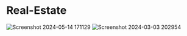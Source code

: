 # Real-Estate
![Screenshot 2024-05-14 171129](https://github.com/NikitaNyalapelli29/Real-Estate/assets/85953042/a7d8d18b-98e0-4ff1-9f9d-e6be32665a71)
![Screenshot 2024-03-03 202954](https://github.com/NikitaNyalapelli29/Real-Estate/assets/85953042/48e26ba3-5425-445a-ac1d-502979b917e8)
